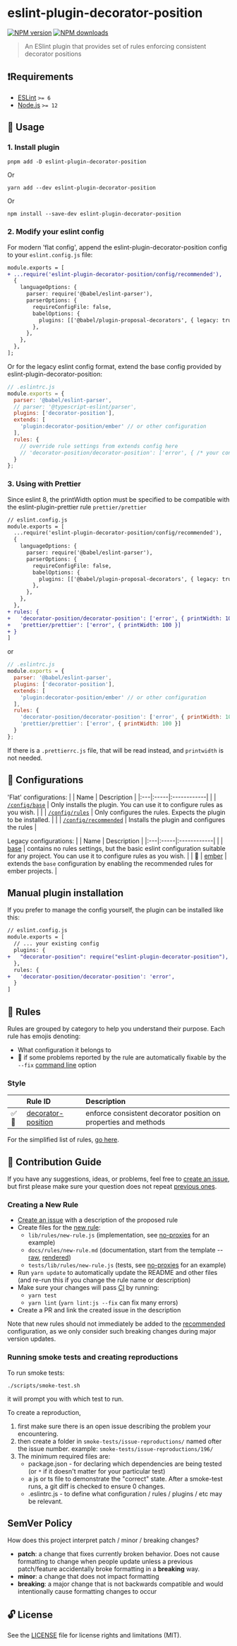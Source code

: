 # eslint-plugin-decorator-position

[![NPM version](https://img.shields.io/npm/v/eslint-plugin-decorator-position.svg?style=flat)](https://npmjs.org/package/eslint-plugin-decorator-position)
[![NPM downloads](https://img.shields.io/npm/dm/eslint-plugin-decorator-position.svg?style=flat)](https://npmjs.org/package/eslint-plugin-decorator-position)

> An ESlint plugin that provides set of rules enforcing consistent decorator positions

## ❗️Requirements

- [ESLint](https://eslint.org/) `>= 6`
- [Node.js](https://nodejs.org/) `>= 12`

## 🚀 Usage

### 1. Install plugin

```shell
pnpm add -D eslint-plugin-decorator-position
```

Or

```shell
yarn add --dev eslint-plugin-decorator-position
```

Or

```shell
npm install --save-dev eslint-plugin-decorator-position
```

### 2. Modify your eslint config

For modern 'flat config', append the eslint-plugin-decorator-position config to your `eslint.config.js` file:

```diff
module.exports = [
+ ...require('eslint-plugin-decorator-position/config/recommended'),
  {
    languageOptions: {
      parser: require('@babel/eslint-parser'),
      parserOptions: {
        requireConfigFile: false,
        babelOptions: {
          plugins: [['@babel/plugin-proposal-decorators', { legacy: true }]],
        },
      },
    },
  },
];
```

Or for the legacy eslint config format, extend the base config provided by eslint-plugin-decorator-position:

```javascript
// .eslintrc.js
module.exports = {
  parser: '@babel/eslint-parser',
  // parser: '@typescript-eslint/parser',
  plugins: ['decorator-position'],
  extends: [
    'plugin:decorator-position/ember' // or other configuration
  ],
  rules: {
    // override rule settings from extends config here
    // 'decorator-position/decorator-position': ['error', { /* your config */ }]
  }
};
```

### 3. Using with Prettier

Since eslint 8, the printWidth option must be specified to be compatible
with the eslint-plugin-prettier rule `prettier/prettier`

```diff
// eslint.config.js
module.exports = [
  ...require('eslint-plugin-decorator-position/config/recommended'),
  {
    languageOptions: {
      parser: require('@babel/eslint-parser'),
      parserOptions: {
        requireConfigFile: false,
        babelOptions: {
          plugins: [['@babel/plugin-proposal-decorators', { legacy: true }]],
        },
      },
    },
  },
+ rules: {
+   'decorator-position/decorator-position': ['error', { printWidth: 100 }],
+   'prettier/prettier': ['error', { printWidth: 100 }]
+ }
]
```

or

```javascript
// .eslintrc.js
module.exports = {
  parser: '@babel/eslint-parser',
  plugins: ['decorator-position'],
  extends: [
    'plugin:decorator-position/ember' // or other configuration
  ],
  rules: {
    'decorator-position/decorator-position': ['error', { printWidth: 100 }],
    'prettier/prettier': ['error', { printWidth: 100 }]
  }
};
```

If there is a `.prettierrc.js` file, that will be read instead, and `printwidth` is not needed.

## 🧰 Configurations

'Flat' configurations:
|    | Name | Description |
|:---|:-----|:------------|
| | [`/config/base`](./lib/config/base.js) | Only installs the plugin. You can use it to configure rules as you wish. |
| | [`/config/rules`](./lib/config/rules.js) | Only configures the rules. Expects the plugin to be installed. |
| | [`/config/recommended`](./lib/config/recommended.js) | Installs the plugin and configures the rules |

Legacy configurations:
|    | Name | Description |
|:---|:-----|:------------|
| | [base](./lib/config-legacy/base.js) | contains no rules settings, but the basic eslint configuration suitable for any project. You can use it to configure rules as you wish. |
| :hamster: | [ember](./lib/config-legacy/ember.js) | extends the `base` configuration by enabling the recommended rules for ember projects. |

## Manual plugin installation

If you prefer to manage the config yourself, the plugin can be installed like this:

```diff
// eslint.config.js
module.exports = [
  // ... your existing config
  plugins: {
+   "decorator-position": require("eslint-plugin-decorator-position"),
  },
  rules: {
+   'decorator-position/decorator-position': 'error',
  }
]
```

## 🍟 Rules

Rules are grouped by category to help you understand their purpose. Each rule has emojis denoting:

- What configuration it belongs to
- :wrench: if some problems reported by the rule are automatically fixable by the `--fix` [command line](https://eslint.org/docs/user-guide/command-line-interface#fixing-problems) option

<!--RULES_TABLE_START-->

### Style

|    | Rule ID | Description |
|:---|:--------|:------------|
| :white_check_mark::wrench: | [decorator-position](./docs/rules/decorator-position.md) | enforce consistent decorator position on properties and methods |

<!--RULES_TABLE_END-->

For the simplified list of rules, [go here](./lib/index.js).

## 🍻 Contribution Guide

If you have any suggestions, ideas, or problems, feel free to [create an issue](https://github.com/NullVoxPopuli/eslint-plugin-decorator-position/issues/new), but first please make sure your question does not repeat [previous ones](https://github.com/NullVoxPopuli/eslint-plugin-decorator-position/issues).

### Creating a New Rule

- [Create an issue](https://github.com/NullVoxPopuli/eslint-plugin-decorator-position/issues/new) with a description of the proposed rule
- Create files for the [new rule](https://eslint.org/docs/developer-guide/working-with-rules):
  - `lib/rules/new-rule.js` (implementation, see [no-proxies](lib/rules/no-proxies.js) for an example)
  - `docs/rules/new-rule.md` (documentation, start from the template -- [raw](https://raw.githubusercontent.com/NullVoxPopuli/eslint-plugin-decorator-position/master/docs/rules/_TEMPLATE_.md), [rendered](docs/rules/_TEMPLATE_.md))
  - `tests/lib/rules/new-rule.js` (tests, see [no-proxies](tests/lib/rules/no-proxies.js) for an example)
- Run `yarn update` to automatically update the README and other files (and re-run this if you change the rule name or description)
- Make sure your changes will pass [CI](.travis.yml) by running:
  - `yarn test`
  - `yarn lint` (`yarn lint:js --fix` can fix many errors)
- Create a PR and link the created issue in the description

Note that new rules should not immediately be added to the [recommended](./lib/recommended-rules.js) configuration, as we only consider such breaking changes during major version updates.

### Running smoke tests and creating reproductions

To run smoke tests:

```shell
./scripts/smoke-test.sh
```

it will prompt you with which test to run.

To create a reproduction,

1. first make sure there is an open issue describing the problem your encountering.
2. then create a folder in `smoke-tests/issue-reproductions/` named ofter the issue number.
   example: `smoke-tests/issue-reproductions/196/`
3. The minimum required files are:
   - package.json - for declaring which dependencies are being tested (or `*` if it doesn't matter for your particular test)
   - a js or ts file to demonstrate the "correct" state. After a smoke-test runs, a git diff is checked to ensure 0 changes.
   - .eslintrc.js - to define what configuration / rules / plugins / etc may be relevant.

## SemVer Policy

How does this project interpret patch / minor / breaking changes?

- **patch**: a change that fixes currently broken behavior. Does not cause formatting to change when people update unless a previous patch/feature accidentally broke formatting in a **breaking** way.
- **minor**: a change that does not impact formatting
- **breaking**: a major change that is not backwards compatible and would intentionally cause formatting changes to occur

## 🔓 License

See the [LICENSE](LICENSE.md) file for license rights and limitations (MIT).
